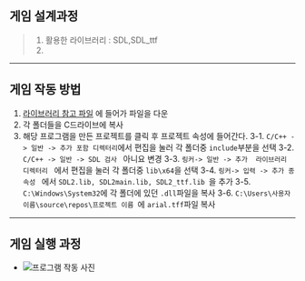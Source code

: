  ## 게임 설계과정
> 1. 활용한 라이브러리 : SDL,SDL_ttf
> 2. 
***
## 게임 작동 방법
1. [라이브러리 참고 파일]("") 에 들어가 파일을 다운
2. 각 폴더들을 C드라이브에 복사
3. 해당 프로그램을 만든 프로젝트를 클릭 후 프로젝트 속성에 들어간다.
     3-1. ```C/C++ -> 일반 -> 추가 포함 디렉터리```에서 편집을 눌러 각 폴더중 ```include```부분을 선택
     3-2. ```C/C++ -> 일반 -> SDL 검사 ``` 아니요 변경
     3-3. ```링커-> 일반 -> 추가  라이브러리 디렉터리 ``` 에서 편집을 눌러 각 폴더중 ```lib\x64```을 선택
     3-4. ```링커-> 입력 -> 추가 종속성 ``` 에서 ```SDL2.lib, SDL2main.lib, SDL2_ttf.lib ```을 추가
     3-5. ```C:\Windows\System32```에 각 폴더에 있던 ```.dll```파일을 복사
     3-6. ```C:\Users\사용자이름\source\repos\프로젝트 이름 ```에 ```arial.tff```파일 복사
***
## 게임 실행 과정
  - ![프로그램 작동 사진]()
